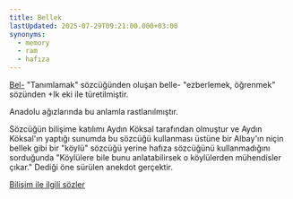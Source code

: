 ```yaml
---
title: Bellek
lastUpdated: 2025-07-29T09:21:00.000+03:00
synonyms:
  - memory
  - ram
  - hafıza
---
```

[Bel-](/sozluk/belmek) "Tanımlamak" sözcüğünden oluşan belle- "ezberlemek, öğrenmek" sözünden +Ik eki ile türetilmiştir.

Anadolu ağızlarında bu anlamla rastlanılmıştır.

Sözcüğün bilişime katılımı Aydın Köksal tarafından olmuştur ve Aydın Köksal'ın yaptığı sunumda bu sözcüğü kullanması üstüne bir Albay'ın niçin bellek gibi bir "köylü" sözcüğü yerine hafıza sözcüğünü kullanmadığını sorduğunda "Köylülere bile bunu anlatabilirsek o köylülerden mühendisler çıkar." Dediği öne sürülen anekdot gerçektir.

[Bilişim ile ilgili sözler](/yazilar/02_bilişim) 